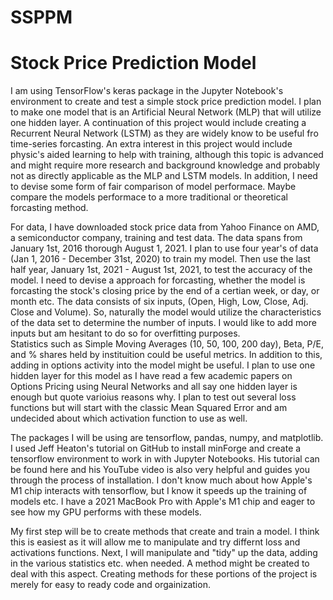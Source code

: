 # SSPPM
# Stock Price Prediction Model

I am using TensorFlow's keras package in the Jupyter Notebook's environment to create and test a simple stock price prediction model.  I plan to make one model that
is an Artificial Neural Network (MLP) that will utilize one hidden layer.  A continuation of this project would include creating a Recurrent Neural Network (LSTM) 
as they are widely know to be useful fro time-series forcasting.  An extra interest in this project would include physic's aided learning to help with training, 
although this topic is advanced and might require more research and background knowledge and probably not as directly applicable as the MLP and LSTM models. In 
addition, I need to devise some form of fair comparison of model performace.  Maybe compare the models performace to a more traditional or theoretical forcasting 
method. 

For data, I have downloaded stock price data from Yahoo Finance on AMD, a semiconductor company, training and test data.  The data spans from January 1st, 2016 
thorough August 1, 2021.  I plan to use four year's of data (Jan 1, 2016 - December 31st, 2020) to train my model.  Then use the last half year, January 1st, 2021 -
August 1st, 2021, to test the accuracy of the model.  I need to devise a approach for forcasting, whether the model is forcasting the stock's closing price by the 
end of a certian week, or day, or month etc. The data consists of six inputs, (Open, High, Low, Close, Adj. Close and Volume). So, naturally the model would utilize
the characteristics of the data set to determine the number of inputs.  I would like to add more inputs but am hesitant to do so for overfitting purposes.  
Statistics such as Simple Moving Averages (10, 50, 100, 200 day), Beta, P/E, and % shares held by instituition could be useful metrics.  In addition to this, adding
in options activity into the model might be useful.  I plan to use one hidden layer for this model as I have read a few academic papers on Options Pricing using 
Neural Networks and all say one hidden layer is enough but quote varioius reasons why. I plan to test out several loss functions but will start with the classic 
Mean Squared Error and am undecided about which activation function to use as well.

The packages I will be using are tensorflow, pandas, numpy, and matplotlib. I used Jeff Heaton's tutorial on GitHub to install minForge and create a tensorflow 
environment to work in with Jupyter Notebooks. His tutorial can be found here and his YouTube video is also very helpful and guides you through the process of 
installation.  I don't know much about how Apple's M1 chip interacts with tensorflow, but I know it speeds up the training of models etc.  I have a 2021 MacBook Pro 
with Apple's M1 chip and eager to see how my GPU performs with these models. 

My first step will be to create methods that create and train a model.  I think this is easiest as it will allow me to manipulate and try differnt loss and 
activations functions. Next, I will manipulate and "tidy" up the data, adding in the various statistics etc. when needed. A method might be created to deal with 
this aspect.  Creating methods for these portions of the project is merely for easy to ready code and orgainization. 



